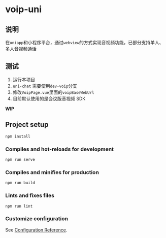 # voip-uni

## 说明
在`uniapp`和小程序平台，通过`webview`的方式实现音视频功能，已部分支持单人、多人音视频通话

## 测试
1. 运行本项目
2. `uni-chat` 需要使用`dev-voip`分支
3. 修改`VoipPage.vue`里面的`voipBaseWebUrl`
4. 目前默认使用的是会议版音视频 SDK

**WIP**

## Project setup
```
npm install
```

### Compiles and hot-reloads for development
```
npm run serve
```

### Compiles and minifies for production
```
npm run build
```

### Lints and fixes files
```
npm run lint
```

### Customize configuration
See [Configuration Reference](https://cli.vuejs.org/config/).
